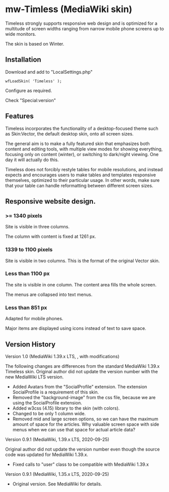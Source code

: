 # mw-Timless (MediaWiki skin)
Timeless strongly supports responsive web design and is optimized for a multitude of screen widths ranging from narrow mobile phone screens up to wide monitors. 

The skin is based on Winter.

## Installation
Download and add to "LocalSettings.php"

	wfLoadSkin( 'Timeless' );
	
Configure as required.

Check "Special:version"

## Features
Timeless incorporates the functionality of a desktop-focused theme such as Skin:Vector, the default desktop skin, onto all screen sizes. 

The general aim is to make a fully featured skin that emphasizes both content and editing tools, with multiple view modes for showing everything, focusing only on content (winter), or switching to dark/night viewing. One day it will actually do this. 

Timeless does not forcibly restyle tables for mobile resolutions, and instead expects and encourages users to make tables and templates responsive themselves, optimized to their particular usage.  In other
words, make sure that your table can handle reformatting between 
different screen sizes.

## Responsive website design.

### >= 1340 pixels
Site is visible in three columns.

The column with content is fixed at 1261 px.

### 1339 to 1100 pixels
Site is visible in two columns. This is the format of the original
Vector skin.

### Less than 1100 px
The site is visible in one column.  The content area
fills the whole screen.

The menus are collapsed into text menus.

### Less than 851 px
Adapted for mobile phones.

Major items are displayed using icons instead of text to save space.

## Version History

Version 1.0 (MediaWiki 1.39.x LTS, , with modifications)

The following changes are differences from the standard 
MediaWiki 1.39.x Timeless skin.  Original author did not update the 
version number with the new MediaWiki LTS version.

- Added Avatars from the "SocialProfile" extension.  The extension SocialProfile is a requirement of this skin.
- Removed the "background-image" from the css file, because we are using the SocialProfile extension.
- Added w3css (4.15) library to the skin (with colors).
- Changed to be only 1 column wide.
- Removed mid and large screen options, so we can have the maximum amount of space for the articles.  Why valuable screen space with side menus when we can use that space for actual article data?

Version 0.9.1 (MediaWiki, 1.39.x LTS, 2020-09-25)

Original author did not update the version number even though
the source code was updated for MediaWiki 1.39.x.

- Fixed calls to "user" class to be compatible with MediaWiki 1.39.x

Version 0.9.1 (MediaWiki, 1.35.x LTS, 2020-09-25)

- Original version.  See MediaWiki for details.




